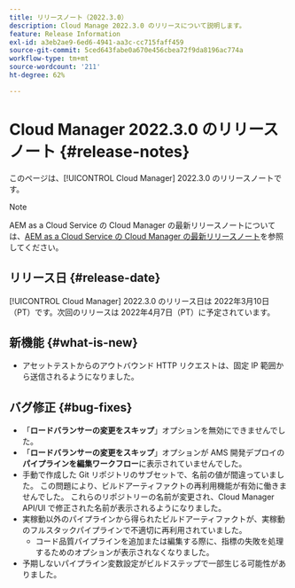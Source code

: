 ```yaml
---
title: リリースノート（2022.3.0）
description: Cloud Manage 2022.3.0 のリリースについて説明します。
feature: Release Information
exl-id: a3eb2ae9-6ed6-4941-aa3c-cc715faff459
source-git-commit: 5ced643fabe0a670e456cbea72f9da8196ac774a
workflow-type: tm+mt
source-wordcount: '211'
ht-degree: 62%

---
```


# Cloud Manager 2022.3.0 のリリースノート {#release-notes}

このページは、[!UICONTROL Cloud Manager] 2022.3.0 のリリースノートです。

>[!NOTE]
>
>AEM as a Cloud Service の Cloud Manager の最新リリースノートについては、[AEM as a Cloud Service の Cloud Manager の最新リリースノート](https://experienceleague.adobe.com/ja/docs/experience-manager-cloud-service/content/release-notes/cloud-manager/current)を参照してください。

## リリース日 {#release-date}

[!UICONTROL Cloud Manager] 2022.3.0 のリリース日は 2022年3月10日（PT）です。次回のリリースは 2022年4月7日（PT）に予定されています。

## 新機能 {#what-is-new}

* アセットテストからのアウトバウンド HTTP リクエストは、固定 IP 範囲から送信されるようになりました。


## バグ修正 {#bug-fixes}

* 「**ロードバランサーの変更をスキップ**」オプションを無効にできませんでした。
* 「**ロードバランサーの変更をスキップ**」オプションが AMS 開発デプロイの&#x200B;**パイプラインを編集ワークフロー**&#x200B;に表示されていませんでした。
* 手動で作成した Git リポジトリのサブセットで、名前の値が間違っていました。 この問題により、ビルドアーティファクトの再利用機能が有効に働きませんでした。 これらのリポジトリーの名前が変更され、Cloud Manager API/UI で修正された名前が表示されるようになりました。
* 実稼動以外のパイプラインから得られたビルドアーティファクトが、実稼動のフルスタックパイプラインで不適切に再利用されていました。
   * コード品質パイプラインを追加または編集する際に、指標の失敗を処理するためのオプションが表示されなくなりました。
* 予期しないパイプライン変数設定がビルドステップで一部生じる可能性がありました。
